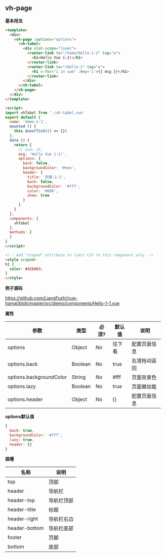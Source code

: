 ## vh-page

**基本用法**
``` html
<template>
  <div>
    <vh-page :options="options">
      <vh-tabel>
        <div slot-scope="{sum}">
          <router-link to="/home/Hello-1-2" tag="a">
            <h1>Hello Vue 1-2!</h1>
          </router-link>
          <router-link to="/Hello-2" tag="a">
            <h1 v-for="i in sum" :key='i'>{{ msg }}</h1>
          </router-link>
        </div>
      </vh-tabel>
    </vh-page>
  </div>
</template>

<script>
import vhTabel from './vh-tabel.vue'
export default {
  name: 'demo-1-1',
  mounted () {
    this.$nextTick(() => {})
  },
  data () {
    return {
      // sum: 15,
      msg: 'Hello Vue 1-1!',
      options: {
        back: false,
        backgroundColor: '#eee',
        header: {
          title: '页面-1-1',
          back: false,
          backgroundColor: '#fff',
          color: '#000',
          show: true
        }
      }
    }
  },
  components: {
    vhTabel
  },
  methods: {
  }
}
</script>

<!-- Add "scoped" attribute to limit CSS to this component only -->
<style scoped>
h1 {
  color: #42b983;
}
</style>
```
**例子源码**

https://github.com/LiangFuzhi/vue-hamal/blob/master/src/demo/components/Hello-1-1.vue

**属性**

| 参数       | 类型            | 必须?      | 默认值        | 说明                                                          |
| --------- | --------------- | --------- | ------------ | ------------------------------------------------------------ |
| options   | Object          | No        | 往下看 | 配置页面信息     |
| options.back   | Boolean          | No        | true | 右滑拖动返回     |
| options.backgroundColor   | String          | No        | #fff | 页面背景色     |
| options.lazy   | Boolean          | No        | true | 页面懒加载     |
| options.header   | Object          | No        | {} | 配置页面信息     |

**options默认值**
``` javascript
{
  back: true,
  backgroundColor: '#fff',
  lazy: true,
  header: {}
}
```

**插槽**

| 名称       | 说明            |
| --------- | --------------- |
| top       | 顶部          |
| header    | 导航栏          |
| header-top   | 导航栏顶部          |
| header-title   | 标题          |
| header-right   | 导航栏右边          |
| header-bottom   | 导航栏底部          |
| footer   | 页脚          |
| bottom   | 底部          |
